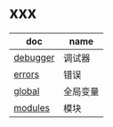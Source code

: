 # xxx

| doc                       | name     |
| ------------------------- | -------- |
| [debugger](./debugger.md) | 调试器   |
| [errors](./errors.md)     | 错误     |
| [global](./global.md)     | 全局变量 |
| [modules](./modules.md)   | 模块     |
